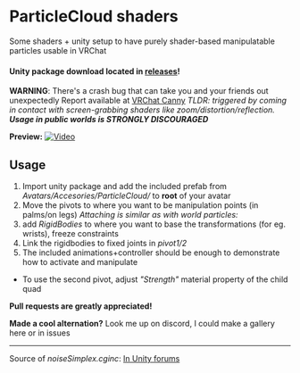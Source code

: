 
# ParticleCloud shaders
Some shaders + unity setup to have purely shader-based manipulatable particles usable in VRChat
#### Unity package download located in [releases](releases)!
**WARNING**: There's a crash bug that can take you and your friends out unexpectedly
Report available at [VRChat Canny](https://vrchat.canny.io/bug-reports/p/crash-when-using-grabpass-with-uncommon-format-render-target) *TLDR: triggered by coming in contact with screen-grabbing shaders like zoom/distortion/reflection.  **Usage in public worlds is STRONGLY DISCOURAGED***  
  
**Preview:**
[![Video](https://cdn-b-east.streamable.com/image/hiv2w_1.jpg)](https://streamable.com/s/hiv2w/ujzbhd)

## Usage

 1. Import unity package and add the included prefab from
    _Avatars/Accesories/ParticleCloud/_ to **root** of your avatar
 2. Move the pivots to where you want to be manipulation points (in palms/on legs)
_Attaching is similar as with world particles:_
 4. add _RigidBodies_ to where you want to base the transformations (for eg. wrists), freeze constraints
 5. Link the rigidbodies to fixed joints in _pivot1/2_
 6. The included animations+controller should be enough to demonstrate how to activate and manipulate
 * To use the second pivot, adjust _"Strength"_ material property of the child quad

**Pull requests are greatly appreciated!**

**Made a cool alternation?**
Look me up on discord, I could make a gallery here or in issues

---
Source of *noiseSimplex.cginc*: [In Unity forums](https://forum.unity.com/threads/2d-3d-4d-optimised-perlin-noise-cg-hlsl-library-cginc.218372/)